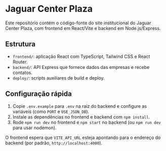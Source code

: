 # Jaguar Center Plaza

Este repositório contém o código-fonte do site institucional do Jaguar Center Plaza, com frontend em React/Vite e backend em Node.js/Express.

## Estrutura

- `frontend/`: aplicação React com TypeScript, Tailwind CSS e React Router.
- `backend/`: API Express que fornece dados das empresas e recebe contatos.
- `deploy/`: scripts auxiliares de build e deploy.

## Configuração rápida

1. Copie `.env.example` para `.env` na raiz do backend e configure as variáveis (como `PORT` e `USE_JSON_DB`).
2. Instale as dependências no frontend e backend com `npm install`.
3. Rode `npm run dev` no frontend e `npm start` no backend (ou `npm run dev` para usar nodemon).

O frontend espera que `VITE_API_URL` esteja apontando para o endereço do backend (por padrão, `http://localhost:4000`).
